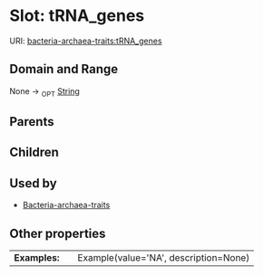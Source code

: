 
# Slot: tRNA_genes




URI: [bacteria-archaea-traits:tRNA_genes](https://w3id.org/bacteria-archaea-traitstRNA_genes)


## Domain and Range

None ->  <sub>OPT</sub> [String](types/String.md)

## Parents


## Children


## Used by

 * [Bacteria-archaea-traits](Bacteria-archaea-traits.md)

## Other properties

|  |  |  |
| --- | --- | --- |
| **Examples:** | | Example(value='NA', description=None) |

